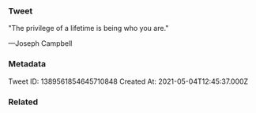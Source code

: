 ### Tweet
"The privilege of a lifetime is being who you are." 

—Joseph Campbell

### Metadata
Tweet ID: 1389561854645710848
Created At: 2021-05-04T12:45:37.000Z

### Related

